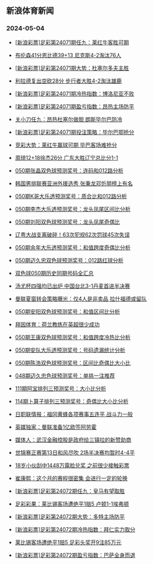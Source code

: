 ## 新浪体育新闻 
### 2024-05-04

+ [[新浪彩票]足彩第24071期任九：莱红牛客胜可期](https://sports.sina.com.cn/l/2024-05-03/doc-inatxcqa7937896.shtml)

+ [布伦森41分恩比德39+13 尼克斯4-2淘汰76人](https://sports.sina.com.cn/basketball/nba/2024-05-03/doc-inatxqcz5778659.shtml)

+ [[新浪彩票]足彩第24071期大势：杜塞尔多夫主胜](https://sports.sina.com.cn/l/2024-05-03/doc-inatxcqi6717395.shtml)

+ [利拉德复出空砍28分 步行者大胜4-2淘汰雄鹿](https://sports.sina.com.cn/basketball/nba/2024-05-03/doc-inatxiwf2651433.shtml)

+ [[新浪彩票]足彩第24071期冷热指数：博洛尼亚不败](https://sports.sina.com.cn/l/2024-05-03/doc-inatxcqa7938229.shtml)

+ [[新浪彩票]足彩第24071期盈亏指数：昂热主场防平](https://sports.sina.com.cn/l/2024-05-03/doc-inatxcqi6719288.shtml)

+ [关小刀任九：昂热杜塞尔做胆 朗斯毕尔巴防冷](https://sports.sina.com.cn/l/2024-05-03/doc-inatxunc4716707.shtml)

+ [[新浪彩票]足彩第24071期投注策略：毕尔巴鄂抢分](https://sports.sina.com.cn/l/2024-05-03/doc-inatxcqa7937969.shtml)

+ [竞彩大势：莱红牛赢球可期 毕巴客场难抢分](https://sports.sina.com.cn/l/2024-05-03/doc-inatvvus8522933.shtml)

+ [周琦12+18徐杰26分 广东大胜辽宁总比分1-1](https://sports.sina.com.cn/basketball/cba/2024-05-03/doc-inatymiv4413505.shtml)

+ [050期张晶双色球预测奖号：连码和012路分析](https://sports.sina.com.cn/l/2024-05-03/doc-inatxqec2602119.shtml)

+ [韩国男排联赛亚洲外援选秀 张秉龙邓忻朋榜上有名](https://sports.sina.com.cn/others/volleyball/2024-05-03/doc-inatxytx6270711.shtml)

+ [050期K哥大乐透预测奖号：质合比和012路分析](https://sports.sina.com.cn/l/2024-05-03/doc-inatxumz6371667.shtml)

+ [050期李杰大乐透预测奖号：龙头凤尾区间比分析](https://sports.sina.com.cn/l/2024-05-03/doc-inatxunc4698758.shtml)

+ [050期刘阳双色球预测奖号：龙头凤尾奇偶比](https://sports.sina.com.cn/l/2024-05-03/doc-inatxqcz5823692.shtml)

+ [辽粤大战支离破碎！63次犯规62次罚球45次失误](https://sports.sina.com.cn/basketball/cba/2024-05-03/doc-inatymit6095834.shtml)

+ [050期余年大乐透预测奖号：和值跨度奇偶比分析](https://sports.sina.com.cn/l/2024-05-03/doc-inatxunc4698889.shtml)

+ [050期迈久忠双色球预测奖号：012路红球分析](https://sports.sina.com.cn/l/2024-05-03/doc-inatxqcz5824985.shtml)

+ [双色球050期历史同期号码全汇总](https://sports.sina.com.cn/l/2024-05-03/doc-inatxqec2602800.shtml)

+ [汤尤杯四强均已出炉 中国台北3-1丹麦首进半决赛](https://sports.sina.com.cn/others/badmin/2024-05-03/doc-inatymit6091569.shtml)

+ [曼联夏窗转会策略曝光：仅4人是非卖品 拉什福德或留队](https://sports.sina.com.cn/g/pl/2024-04-30/doc-inatriqt2123897.shtml)

+ [050期安阳双色球预测奖号：和值区间比分析](https://sports.sina.com.cn/l/2024-05-03/doc-inatxqcz5824007.shtml)

+ [拜因体育：荷兰教练在英超很少成功](https://sports.sina.com.cn/g/2024-04-30/doc-inatprfr1079288.shtml)

+ [050期王康双色球预测奖号：和值跨度冷热比分析](https://sports.sina.com.cn/l/2024-05-03/doc-inatxqec2601729.shtml)

+ [050期安队大乐透预测奖号：号码遗漏统计分析](https://sports.sina.com.cn/l/2024-05-03/doc-inatxumz6371809.shtml)

+ [050期陈浩双色球预测奖号：区间比奇偶比大小比](https://sports.sina.com.cn/l/2024-05-03/doc-inatxqec2600627.shtml)

+ [048期迈久忠色球预测奖号：单挑一注推荐](https://sports.sina.com.cn/l/2024-04-30/doc-inatqnmf0729578.shtml)

+ [111期阿宝排列三预测奖号：大小比分析](https://sports.sina.com.cn/l/2024-04-30/doc-inatqwyz0587066.shtml)

+ [114期卜算子排列三预测奖号：奇偶比大小比分析](https://sports.sina.com.cn/l/2024-05-03/doc-inatxumz6378961.shtml)

+ [日职联情报：福冈黄蜂各项赛事五连平 战斗力一般](https://sports.sina.com.cn/l/2024-05-03/doc-inatxqcz5779918.shtml)

+ [英媒独家：曼联准备1亿欧签阿劳霍](https://sports.sina.com.cn/g/2024-04-30/doc-inatprfr1076131.shtml)

+ [媒体人：武汉金融控股是政府给三镇拉的新赞助商](https://sports.sina.com.cn/china/j/2024-05-03/doc-inatymit6086835.shtml)

+ [世锦赛正赛第13日和风尽吹 2场半决赛均暂时4-4平](https://sports.sina.com.cn/others/snooker/2024-05-03/doc-inatxcqf5977907.shtml)

+ [18岁小伙刮中1448万露脸兑奖 之前很少接触彩票](https://sports.sina.com.cn/l/2024-05-04/doc-inatzhpi5665159.shtml)

+ [崔康熙：这个月的赛程很密集 会进行一定的轮换](https://sports.sina.com.cn/china/j/2024-05-03/doc-inatymit6080838.shtml)

+ [[新浪彩票]足彩第24072期任九：皇马有望取胜](https://sports.sina.com.cn/l/2024-05-04/doc-inatzhpm3995546.shtml)

+ [足彩彩果：莱比锡客场遭绝平1赔5 卢顿1-1埃弗顿](https://sports.sina.com.cn/l/2024-05-04/doc-inatzhpm3994797.shtml)

+ [[新浪彩票]足彩第24072期大势：多特主场防平](https://sports.sina.com.cn/l/2024-05-04/doc-inatzhpm3995411.shtml)

+ [[新浪彩票]足彩第24072期冷热指数：拜仁实力取分](https://sports.sina.com.cn/l/2024-05-04/doc-inatzhpi5668718.shtml)

+ [莱比锡客场遭绝平1赔5 足彩头奖开9注85万元](https://sports.sina.com.cn/l/2024-05-04/doc-inatzhpm3994797.shtml)

+ [[新浪彩票]足彩第24072期盈亏指数：巴萨全身而退](https://sports.sina.com.cn/l/2024-05-04/doc-inatzhpi5668526.shtml)

